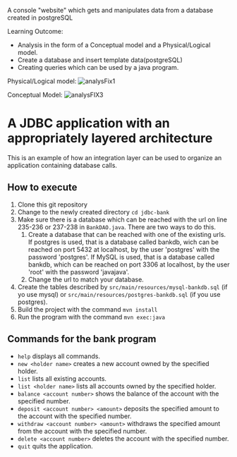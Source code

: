 
A console "website" which gets and manipulates data from a database created in postgreSQL

Learning Outcome:

- Analysis in the form of a Conceptual model and a Physical/Logical model.
- Create a database and insert template data(postgreSQL)
- Creating queries which can be used by a java program.

Physical/Logical model:
![analysFix1](https://i.imgur.com/ONPRg5G.png)

Conceptual Model:
![analysFIX3](https://i.imgur.com/Ca53a5p.png)


# A JDBC application with an appropriately layered architecture

This is an example of how an integration layer can be used to organize an application containing database calls.

## How to execute

1. Clone this git repository
1. Change to the newly created directory `cd jdbc-bank`
1. Make sure there is a database which can be reached with the url on line 235-236 or 237-238 in `BankDAO.java`. There are two ways to do this.
   1. Create a database that can be reached with one of the existing urls. If
      postgres is used, that is a database called bankdb, wich can be
      reached on port 5432 at localhost, by the user 'postgres' with the
      password 'postgres'. If MySQL is used, that is a database called
      bankdb, which can be reached on port 3306 at localhost, by the user
      'root' with the password 'javajava'.
   1. Change the url to match your database.
1. Create the tables described by `src/main/resources/mysql-bankdb.sql` (if yo use mysql) or `src/main/resources/postgres-bankdb.sql` (if you use postgres).
1. Build the project with the command `mvn install`
1. Run the program with the command `mvn exec:java`

## Commands for the bank program

* `help` displays all commands.
* `new <holder name>` creates a new account owned by the specified holder.
* `list` lists all existing accounts.
* `list <holder name>` lists all accounts owned by the specified holder.
* `balance <account number>` shows the balance of the account with the specified number.
* `deposit <account number> <amount>` deposits the specified amount to the account with the specified number.
* `withdraw <account number> <amount>` withdraws the specified amount from the account with the specified number.
* `delete <account number>` deletes the account with the specified number.
* `quit` quits the application.
